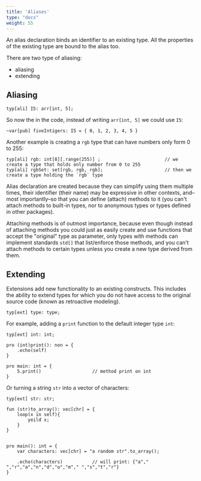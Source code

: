 ```yaml
---
title: 'Aliases'
type: "docs"
weight: 55
---
```


An alias declaration binds an identifier to an existing type. All the properties of the existing type are bound to the alias too.

There are two type of aliasing:
- aliasing
- extending

## Aliasing

```
typ[ali] I5: arr[int, 5];
```

So now the in the code, instead of writing `arr[int, 5]` we could use `I5`:

```
~var[pub] fiveIntigers: I5 = { 0, 1, 2, 3, 4, 5 }
```
Another example is creating a `rgb` type that can have numbers only form 0 to 255:
```
typ[ali] rgb: int[8][.range(255)] ;                        // we create a type that holds only number from 0 to 255
typ[ali] rgbSet: set[rgb, rgb, rgb];                       // then we create a type holding the `rgb` type
```

Alias declaration are created because they can simplify using them multiple times, their identifier (their name) may be expressive in other contexts, and–most importantly–so that you can define (attach) methods to it (you can't attach methods to built-in types, nor to anonymous types or types defined in other packages).

Attaching methods is of outmost importance, because even though instead of attaching methods you could just as easily create and use functions that accept the "original" type as parameter, only types with methods can implement standards `std[]` that list/enforce those methods, and you can't attach methods to certain types unless you create a new type derived from them.


## Extending

Extensions add new functionality to an existing constructs. This includes the ability to extend types for which you do not have access to the original source code (known as retroactive modeling).
```
typ[ext] type: type;
```
For example, adding a `print` function to the default integer type `int`:
```
typ[ext] int: int;

pro (int)print(): non = {
    .echo(self)
}

pro main: int = {
    5.print()                   // method print on int
}
```

Or turning a string `str` into a vector of characters:

```
typ[ext] str: str;

fun (str)to_array(): vec[chr] = {
    loop(x in self){
        yeild x; 
    }
}


pro main(): int = {
    var characters: vec[chr] = "a random str".to_array();

    .echo(characters)           // will print: {"a"," ","r","a","n","d","o","m"," ","s","t","r"}
}

```
